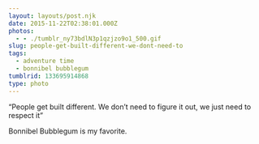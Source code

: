 ```yaml
---
layout: layouts/post.njk
date: 2015-11-22T02:38:01.000Z
photos:
  - - ./tumblr_ny73bdlN3p1qzjzo9o1_500.gif
slug: people-get-built-different-we-dont-need-to
tags:
  - adventure time
  - bonnibel bubblegum
tumblrid: 133695914868
type: photo
---
```

<p>&ldquo;People get built different. We don&rsquo;t need to figure it out, we just need to respect it&rdquo;</p>

<p>Bonnibel Bubblegum is my favorite.</p>
